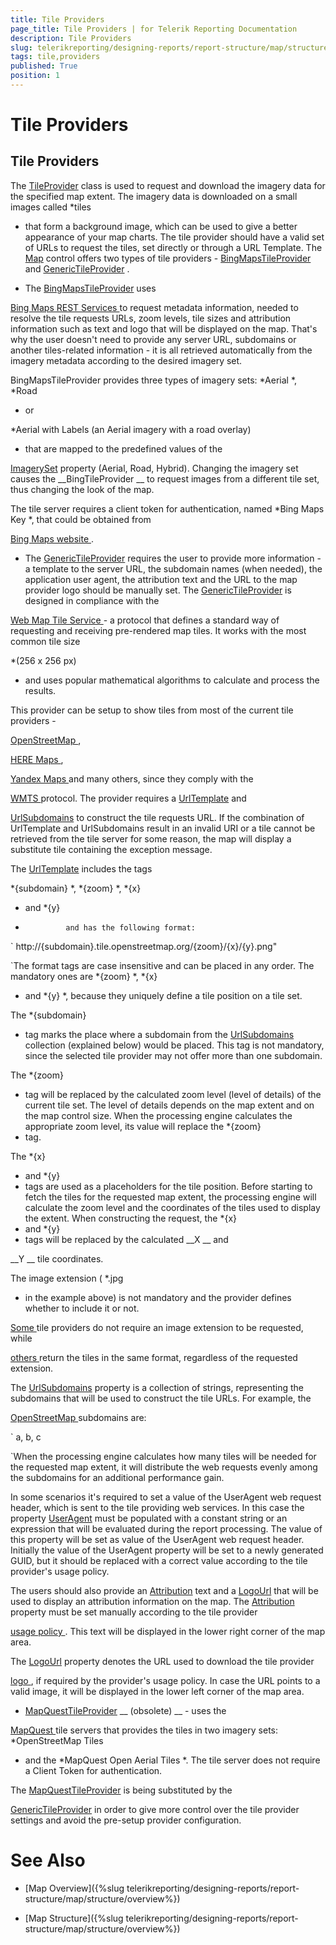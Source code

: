 ```yaml
---
title: Tile Providers
page_title: Tile Providers | for Telerik Reporting Documentation
description: Tile Providers
slug: telerikreporting/designing-reports/report-structure/map/structure/tile-providers
tags: tile,providers
published: True
position: 1
---
```


# Tile Providers



## Tile Providers

The 
[TileProvider](/reporting/api/Telerik.Reporting.TileProvider)
 class is used to request and download the imagery data for the specified map extent.
          The imagery data is downloaded on a small images called 
*tiles
* that form a background image, which can be used to
          give a better appearance of your map charts. The tile provider should have a valid set of URLs to request the tiles, set directly or through a URL Template.
          The 
[Map](/reporting/api/Telerik.Reporting.Map)
 control offers two types of tile providers - 
[BingMapsTileProvider](/reporting/api/Telerik.Reporting.BingMapsTileProvider)
          and 
[GenericTileProvider](/reporting/api/Telerik.Reporting.GenericTileProvider)
.
        


* The 
[BingMapsTileProvider](/reporting/api/Telerik.Reporting.BingMapsTileProvider)
 uses
              
[Bing Maps REST Services
](http://msdn.microsoft.com/en-us/library/ff701713.aspx
)              to request metadata information, needed to resolve the tile requests URLs, zoom levels, tile sizes and attribution information such as text and logo that will be
              displayed on the map. That's why the user doesn't need to provide any server URL, subdomains or another tiles-related information - it is all retrieved automatically from the
              imagery metadata according to the desired imagery set.
            
BingMapsTileProvider provides three types of imagery sets: 
*Aerial
*, 
*Road
* or
              
*Aerial with Labels (an Aerial imagery with a road overlay)
* that are mapped to the predefined values of the
              
[ImagerySet](/reporting/api/Telerik.Reporting.ImagerySet)
              property (Aerial, Road, Hybrid). Changing the imagery set causes the 
__BingTileProvider
__              to request images from a different tile set, thus changing the look of the map.
            
The tile server requires a client token for authentication,
              named 
*Bing Maps Key
*, that could be obtained from
              
[Bing Maps website
](http://www.microsoft.com/maps/create-a-bing-maps-key.aspx
).
            


* The 
[GenericTileProvider](/reporting/api/Telerik.Reporting.GenericTileProvider)
 requires the user to provide more information - a template to the
              server URL, the subdomain names (when needed), the application user agent, the attribution text and the URL to the map provider logo should be manually set.
              The 
[GenericTileProvider](/reporting/api/Telerik.Reporting.GenericTileProvider)
 is designed in compliance with the
              
[Web Map Tile Service
](http://en.wikipedia.org/wiki/Web_Map_Tile_Service
)              - a protocol that defines a standard way of requesting and receiving pre-rendered map tiles. It works with the most common tile size
              
*(256 x 256 px)
* and uses popular mathematical algorithms to calculate and process the results.
            
This provider can be setup to show tiles from most of the
              current tile providers -
              
[OpenStreetMap
](http://www.openstreetmap.org
)              ,
              
[HERE Maps
](http://here.com/
)              ,
              
[Yandex Maps
](http://maps.yandex.com
)              and many others, since they comply with the
              
[WMTS
](http://en.wikipedia.org/wiki/Web_Map_Tile_Service
)              protocol.
              The provider requires a 
[UrlTemplate](/reporting/api/Telerik.Reporting.GenericTileProvider#Telerik_Reporting_GenericTileProvider_UrlTemplate)
 and
              
[UrlSubdomains](/reporting/api/Telerik.Reporting.GenericTileProvider#Telerik_Reporting_GenericTileProvider_UrlSubdomains)
 to construct the tile requests URL.
              If the combination of UrlTemplate and UrlSubdomains result in an invalid URI or a tile cannot be retrieved from the tile server
              for some reason, the map will display a substitute tile containing the exception message.
            
The 
[UrlTemplate](/reporting/api/Telerik.Reporting.GenericTileProvider#Telerik_Reporting_GenericTileProvider_UrlTemplate)
 includes the tags
              
*{subdomain}
*, 
*{zoom}
*, 
*{x}
* and 
*{y}
*              and has the following format:
            
`                http://{subdomain}.tile.openstreetmap.org/{zoom}/{x}/{y}.png"
              
`The format tags are case insensitive and can be placed in any order. The mandatory ones are 
*{zoom}
*, 
*{x}
* and 
*{y}
*,
              because they uniquely define a tile position on a tile set.
            
The 
*{subdomain}
* tag marks the place where a subdomain from the 
[UrlSubdomains](/reporting/api/Telerik.Reporting.GenericTileProvider#Telerik_Reporting_GenericTileProvider_UrlSubdomains)
              collection (explained below) would be placed. This tag is not mandatory, since the selected tile provider may not offer more than one subdomain.
            
The 
*{zoom}
* tag will be replaced by the calculated zoom level (level of details) of the current tile set. The level of details
              depends on the map extent and on the map control size. When the processing engine calculates the appropriate zoom level, its value will replace
              the 
*{zoom}
* tag.
            
The 
*{x}
* and 
*{y}
* tags are used as a placeholders for the tile position. Before starting to fetch the tiles for the
              requested map extent, the processing engine will calculate the zoom level and the coordinates of the tiles used to display the extent. When constructing the
              request, the 
*{x}
* and 
*{y}
* tags will be replaced by the calculated 
__X
__ and
              
__Y
__ tile coordinates.
            
The image extension (
*.jpg
* in the example above) is not mandatory and the provider defines whether to include it or not.
              
[Some
](http://maptile.maps.svc.ovi.com/maptiler/maptile/newest/normal.day/2/2/1/256/png8
)              tile providers do not require an image extension to be requested, while
              
[others
](http://otile2.mqcdn.com/tiles/1.0.0/map/2/2/1.gif
)              return the tiles in the same format, regardless of the requested extension.
            
The 
[UrlSubdomains](/reporting/api/Telerik.Reporting.GenericTileProvider#Telerik_Reporting_GenericTileProvider_UrlSubdomains)
 property is a collection of strings, representing the
              subdomains that will be used to construct the tile URLs. For example, the
              
[OpenStreetMap
](http://www.openstreetmap.com/
)              subdomains are:
            
`                a, b, c
              
`When the processing engine calculates how many tiles will be needed for the requested map extent, it will distribute the web requests evenly
              among the subdomains for an additional performance gain.
            
In some scenarios it's required to set a value of the UserAgent web request header, which is sent to the tile providing web services.
              In this case the property 
[UserAgent](/reporting/api/Telerik.Reporting.GenericTileProvider#Telerik_Reporting_GenericTileProvider_UserAgent)
 must be populated with a constant string or an expression that will be evaluated during the report processing.
              The value of this property will be set as value of the UserAgent web request header.
              Initially the value of the UserAgent property will be set to a newly generated GUID, but it should be replaced with a correct value according to the tile provider's usage policy.
            
The users should also provide an 
[Attribution](/reporting/api/Telerik.Reporting.GenericTileProvider#Telerik_Reporting_GenericTileProvider_Attribution)
 text and
              a 
[LogoUrl](/reporting/api/Telerik.Reporting.GenericTileProvider#Telerik_Reporting_GenericTileProvider_LogoUrl)
 that will be used to display an attribution information on the map.
              The 
[Attribution](/reporting/api/Telerik.Reporting.GenericTileProvider#Telerik_Reporting_GenericTileProvider_Attribution)
 property must be set manually according to the tile provider
              
[usage policy
](http://wiki.openstreetmap.org/wiki/Legal_FAQ
)              . This text will be displayed in the lower right corner of the map area.
            
The 
[LogoUrl](/reporting/api/Telerik.Reporting.GenericTileProvider#Telerik_Reporting_GenericTileProvider_LogoUrl)
 property denotes the URL used to download
              the tile provider
              
[logo
](http://wiki.openstreetmap.org/w/images/thumb/7/79/Public-images-osm_logo.svg/32px-Public-images-osm_logo.svg.png
)              , if required by the provider's usage policy. In case the URL points to a valid image, it will be displayed in the lower left corner of the map area.
            


* [MapQuestTileProvider](/reporting/api/Telerik.Reporting.MapQuestTileProvider)
__ (obsolete)
__ - uses the
              
[MapQuest
](http://www.mapquest.com/
) tile servers that provides the tiles in two imagery sets: 
*OpenStreetMap Tiles
* and the 
*MapQuest Open Aerial Tiles
*.
              The tile server does not require a Client Token for authentication.
            
The 
[MapQuestTileProvider](/reporting/api/Telerik.Reporting.MapQuestTileProvider)
 is being substituted by the
              
[GenericTileProvider](/reporting/api/Telerik.Reporting.GenericTileProvider)
 in order to give more control over the tile provider settings and avoid the
              pre-setup provider configuration.
            


# See Also


 * [Map Overview]({%slug telerikreporting/designing-reports/report-structure/map/structure/overview%})


 * [Map Structure]({%slug telerikreporting/designing-reports/report-structure/map/structure/overview%})

